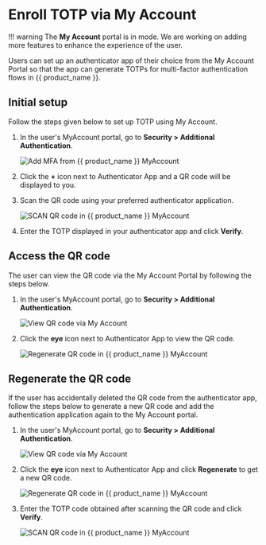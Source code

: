 # Enroll TOTP via My Account

!!! warning
    The **My Account** portal is in <Badge text="preview " type="warn" vertical="middle" /> mode. We are working on adding more features to enhance the experience of the user.

Users can set up an authenticator app of their choice from the My Account Portal so that the app can generate TOTPs for multi-factor authentication flows in {{ product_name }}.

## Initial setup

Follow the steps given below to set up TOTP using My Account.

1. In the user's MyAccount portal, go to **Security > Additional Authentication**.

    ![Add MFA from {{ product_name }} MyAccount](../../assets/img/guides/mfa/totp/view-mfa-via-myaccount.png)

2. Click the **+** icon next to Authenticator App and a QR code will be displayed to you.

3. Scan the QR code using your preferred authenticator application.

    ![SCAN QR code in {{ product_name }} MyAccount](../../assets/img/guides/mfa/totp/scan-qr-code-via-myaccount.png)

4. Enter the TOTP displayed in your authenticator app and click **Verify**.

## Access the QR code

The user can view the QR code via the My Account Portal by following the steps below.

1. In the user's MyAccount portal, go to **Security > Additional Authentication**.

    ![View QR code via My Account](../../assets/img/guides/mfa/totp/view-mfa-via-myaccount.png)

2. Click the **eye** icon next to Authenticator App to view the QR code.

    ![Regenerate QR code in {{ product_name }} MyAccount](../../assets/img/guides/mfa/totp/regenerate-qr-codes.png)

## Regenerate the QR code

If the user has accidentally deleted the QR code from the authenticator app, follow the steps below to generate a new QR code and add the authentication application again to the My Account portal.

1. In the user's MyAccount portal, go to **Security > Additional Authentication**.

    ![View QR code via My Account](../../assets/img/guides/mfa/totp/view-qr-code-via-my-account.png)

2. Click the **eye** icon next to Authenticator App and click **Regenerate** to get a new QR code.

    ![Regenerate QR code in {{ product_name }} MyAccount](../../assets/img/guides/mfa/totp/regenerate-qr-codes.png)

3. Enter the TOTP code obtained after scanning the QR code and click **Verify**.

    ![SCAN QR code in {{ product_name }} MyAccount](../../assets/img/guides/mfa/totp/verify-qr-code-via-myaccount.png)




